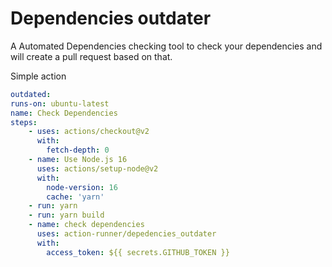 # Dependencies outdater

A Automated Dependencies checking tool to check your dependencies and will create a pull request based on that.


Simple action

```yaml
outdated:
runs-on: ubuntu-latest
name: Check Dependencies
steps:
    - uses: actions/checkout@v2
      with:
        fetch-depth: 0
    - name: Use Node.js 16
      uses: actions/setup-node@v2
      with:
        node-version: 16
        cache: 'yarn'
    - run: yarn
    - run: yarn build
    - name: check dependencies
      uses: action-runner/depedencies_outdater
      with:
        access_token: ${{ secrets.GITHUB_TOKEN }}
```